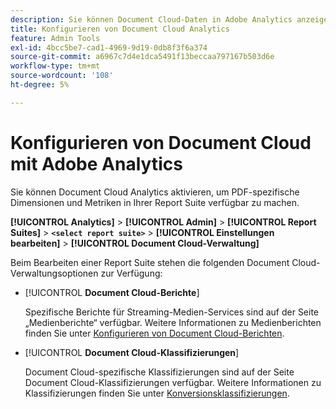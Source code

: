 ```yaml
---
description: Sie können Document Cloud-Daten in Adobe Analytics anzeigen
title: Konfigurieren von Document Cloud Analytics
feature: Admin Tools
exl-id: 4bcc5be7-cad1-4969-9d19-0db8f3f6a374
source-git-commit: a6967c7d4e1dca5491f13beccaa797167b503d6e
workflow-type: tm+mt
source-wordcount: '108'
ht-degree: 5%

---
```


# Konfigurieren von Document Cloud mit Adobe Analytics

Sie können Document Cloud Analytics aktivieren, um PDF-spezifische Dimensionen und Metriken in Ihrer Report Suite verfügbar zu machen.

**[!UICONTROL Analytics]** > **[!UICONTROL Admin]** > **[!UICONTROL Report Suites]** > **`<select report suite>`** > **[!UICONTROL Einstellungen bearbeiten]** > **[!UICONTROL Document Cloud-Verwaltung]**

Beim Bearbeiten einer Report Suite stehen die folgenden Document Cloud-Verwaltungsoptionen zur Verfügung:

* [!UICONTROL **Document Cloud-Berichte**]

  Spezifische Berichte für Streaming-Medien-Services sind auf der Seite „Medienberichte“ verfügbar. Weitere Informationen zu Medienberichten finden Sie unter [Konfigurieren von Document Cloud-Berichten](/help/admin/tools/manage-rs/edit-settings/document-cloud-config.md).

* [!UICONTROL **Document Cloud-Klassifizierungen**]

  Document Cloud-spezifische Klassifizierungen sind auf der Seite Document Cloud-Klassifizierungen verfügbar. Weitere Informationen zu Klassifizierungen finden Sie unter [Konversionsklassifizierungen](/help/admin/tools/manage-rs/edit-settings/conversion-var-admin/conversion-classifications.md).
